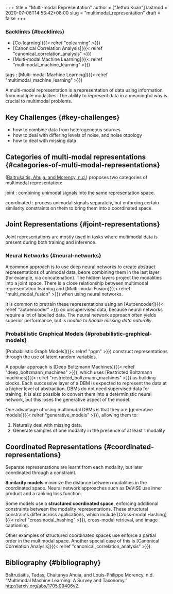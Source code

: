 +++
title = "Multi-modal Representation"
author = ["Jethro Kuan"]
lastmod = 2020-07-08T14:53:42+08:00
slug = "multimodal_representation"
draft = false
+++

### Backlinks {#backlinks}

- [Co-learning]({{< relref "colearning" >}})
- [Canonical Correlation Analysis]({{< relref "canonical_correlation_analysis" >}})
- [Multi-modal Machine Learning]({{< relref "multimodal_machine_learning" >}})

tags
: [Multi-modal Machine Learning]({{< relref "multimodal_machine_learning" >}})

A multi-modal representation is a representation of data using
information from multiple modalities. The ability to represent data in
a meaningful way is crucial to multimodal problems.

## Key Challenges {#key-challenges}

- how to combine data from heterogeneous sources
- how to deal with differing levels of noise, and noise otpology
- how to deal with missing data

## Categories of multi-modal representations {#categories-of-multi-modal-representations}

([Baltrušaitis, Ahuja, and Morency, n.d.](#org5fb1e3e)) proposes two categories of
multimodal representation:

joint
: combining unimodal signals into the same representation space.

coordinated
: process unimodal signals separately, but enforcing
certain similarity constraints on them to bring them into a
coordinated space.

## Joint Representations {#joint-representations}

Joint representations are mostly used in tasks where multimodal data
is present during both training and inference.

### Neural Networks {#neural-networks}

A common approach is to use deep neural networks to create abstract
representations of unimodal data, beore combining them in the last
layer (for example, via concatenation). The hidden layers project the
modalities into a joint space. There is a close relationship between
multimodal representation learning and [Multi-modal Fusion]({{< relref "multi_modal_fusion" >}}) when using
neural networks.

It is common to pretrain these representations using
an [Autoencoder]({{< relref "autoencoder" >}}) on unsupervised data, because neural networks require a
lot of labelled data. The neural network approach often yields
superior performance, but is _unable to handle missing data naturally_.

### Probabilistic Graphical Models {#probabilistic-graphical-models}

[Probabilistic Graph Models]({{< relref "pgm" >}}) construct representations through the use
of latent random variables.

A popular approach is [Deep Boltzmann Machines]({{< relref "deep_boltzmann_machines" >}}), which uses [Restricted
Boltzmann machines]({{< relref "restricted_boltzmann_machines" >}}) as building blocks. Each successive layer of a DBM
is expected to represent the data at a higher level of abstraction.
DBMs do not need supervised data for training. It is also possible to
convert them into a deterministic neural network, but this loses the
generative aspect of the model.

One advantage of using multimodal DBMs is that they are [generative
models]({{< relref "generative_models" >}}), allowing them to:

1.  Naturally deal with missing data.
2.  Generate samples of one modality in the presence of at least 1
    modality

## Coordinated Representations {#coordinated-representations}

Separate representations are learnt from each modality, but later
coordinated through a constraint.

**Similarity models** minimize the distance between modalities in the
coordinated space. Neural network approaches such as DeViSE use inner
product and a ranking loss function.

Some models use a **structured coordinated space**, enforcing additional
constraints between the modality representations. These structural
constraints differ across applications, which include [Cross-modal Hashing]({{< relref "crossmodal_hashing" >}}),
cross-modal retrieval, and image captioning.

Other examples of structured coordinated spaces use enforce a partial
order in the multimodal space. Another special case of this is
[Canonical Correlation Analysis]({{< relref "canonical_correlation_analysis" >}}).

## Bibliography {#bibliography}

<a id="org5fb1e3e"></a>Baltrušaitis, Tadas, Chaitanya Ahuja, and Louis-Philippe Morency. n.d. “Multimodal Machine Learning: A Survey and Taxonomy.” <http://arxiv.org/abs/1705.09406v2>.
